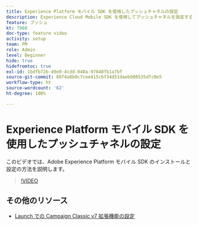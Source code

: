 ```yaml
---
title: Experience Platform モバイル SDK を使用したプッシュチャネルの設定
description: Experience Cloud Mobile SDK を使用してプッシュチャネルを設定する方法を説明します。
feature: プッシュ
kt: 7960
doc-type: feature video
activity: setup
team: PM
role: Admin
level: Beginner
hide: true
hidefromtoc: true
exl-id: 1bdfb72b-49e0-4cdd-848a-97648fb1a7bf
source-git-commit: 88f4a8b0c7cee415c6f34d51daeb980535dfc0e5
workflow-type: ht
source-wordcount: '62'
ht-degree: 100%

---
```



# Experience Platform モバイル SDK を使用したプッシュチャネルの設定

このビデオでは、Adobe Experience Platform モバイル SDK のインストールと設定の方法を説明します。

>[!VIDEO](https://video.tv.adobe.com/v/27699?quality=12)


## その他のリソース

* [Launch での Campaign Classic v7 拡張機能の設定](https://aep-sdks.gitbook.io/docs/using-mobile-extensions/adobe-campaignclassic)
